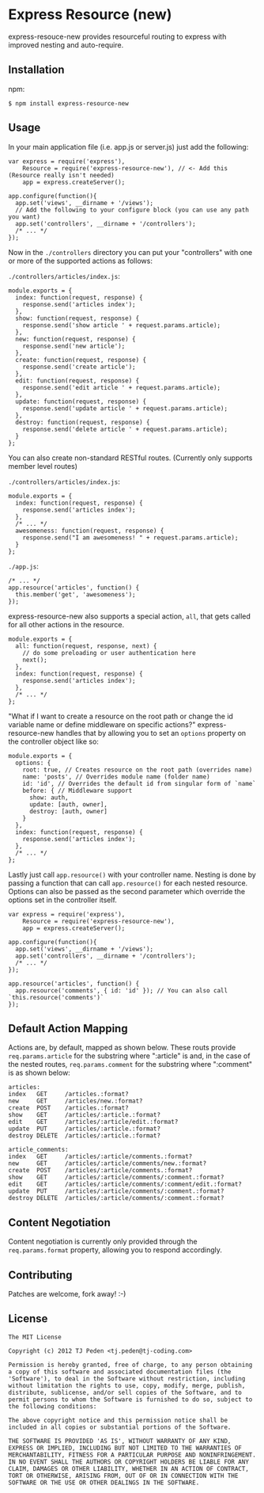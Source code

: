 # Express Resource (new)

express-resouce-new provides resourceful routing to express with improved nesting and auto-require.

## Installation

npm:

    $ npm install express-resource-new

## Usage

In your main application file (i.e. app.js or server.js) just add the following:

    var express = require('express'),
        Resource = require('express-resource-new'), // <- Add this (Resource really isn't needed)
        app = express.createServer();
    
    app.configure(function(){
      app.set('views', __dirname + '/views');
      // Add the following to your configure block (you can use any path you want)
      app.set('controllers', __dirname + '/controllers');
      /* ... */
    });

Now in the `./controllers` directory you can put your "controllers" with one or more of the supported actions as follows:

`./controllers/articles/index.js`:

    module.exports = {
      index: function(request, response) {
        response.send('articles index');
      },
      show: function(request, response) {
        response.send('show article ' + request.params.article);
      },
      new: function(request, response) {
        response.send('new article');
      },
      create: function(request, response) {
        response.send('create article');
      },
      edit: function(request, response) {
        response.send('edit article ' + request.params.article);
      },
      update: function(request, response) {
        response.send('update article ' + request.params.article);
      },
      destroy: function(request, response) {
        response.send('delete article ' + request.params.article);
      }
    };

You can also create non-standard RESTful routes. (Currently only supports member level routes)

`./controllers/articles/index.js`:

    module.exports = {
      index: function(request, response) {
        response.send('articles index');
      },
      /* ... */
      awesomeness: function(request, response) {
        response.send("I am awesomeness! " + request.params.article);
      }
    };

`./app.js`:

    /* ... */
    app.resource('articles', function() {
      this.member('get', 'awesomeness');
    });

express-resource-new also supports a special action, `all`, that gets called for all other actions in the resource.

    module.exports = {
      all: function(request, response, next) {
        // do some preloading or user authentication here
        next();
      },
      index: function(request, response) {
        response.send('articles index');
      },
      /* ... */
    };

"What if I want to create a resource on the root path or change the id variable name or define middleware on specific actions?" express-resource-new handles that by allowing you to set an `options` property on the controller object like so:

    module.exports = {
      options: {
        root: true, // Creates resource on the root path (overrides name)
        name: 'posts', // Overrides module name (folder name)
        id: 'id', // Overrides the default id from singular form of `name`
        before: { // Middleware support
          show: auth,
          update: [auth, owner],
          destroy: [auth, owner]
        }
      },
      index: function(request, response) {
        response.send('articles index');
      },
      /* ... */
    };

Lastly just call `app.resource()` with your controller name. Nesting is done by passing a function that can call `app.resource()` for each nested resource. Options can also be passed as the second parameter which override the options set in the controller itself.

    var express = require('express'),
        Resource = require('express-resource-new'),
        app = express.createServer();
    
    app.configure(function(){
      app.set('views', __dirname + '/views');
      app.set('controllers', __dirname + '/controllers');
      /* ... */
    });
    
    app.resource('articles', function() {
      app.resource('comments', { id: 'id' }); // You can also call `this.resource('comments')`
    });

## Default Action Mapping

Actions are, by default, mapped as shown below. These routs provide `req.params.article` for the substring where ":article" is and, in the case of the nested routes, `req.params.comment` for the substring where ":comment" is as shown below:

    articles:
    index   GET     /articles.:format?
    new     GET     /articles/new.:format?
    create  POST    /articles.:format?
    show    GET     /articles/:article.:format?
    edit    GET     /articles/:article/edit.:format?
    update  PUT     /articles/:article.:format?
    destroy DELETE  /articles/:article.:format?

    article_comments:
    index   GET     /articles/:article/comments.:format?
    new     GET     /articles/:article/comments/new.:format?
    create  POST    /articles/:article/comments.:format?
    show    GET     /articles/:article/comments/:comment.:format?
    edit    GET     /articles/:article/comments/:comment/edit.:format?
    update  PUT     /articles/:article/comments/:comment.:format?
    destroy DELETE  /articles/:article/comments/:comment.:format?

## Content Negotiation

Content negotiation is currently only provided through the `req.params.format` property, allowing you to respond accordingly.

## Contributing

Patches are welcome, fork away! :-)

## License

    The MIT License

    Copyright (c) 2012 TJ Peden <tj.peden@tj-coding.com>

    Permission is hereby granted, free of charge, to any person obtaining
    a copy of this software and associated documentation files (the
    'Software'), to deal in the Software without restriction, including
    without limitation the rights to use, copy, modify, merge, publish,
    distribute, sublicense, and/or sell copies of the Software, and to
    permit persons to whom the Software is furnished to do so, subject to
    the following conditions:

    The above copyright notice and this permission notice shall be
    included in all copies or substantial portions of the Software.

    THE SOFTWARE IS PROVIDED 'AS IS', WITHOUT WARRANTY OF ANY KIND,
    EXPRESS OR IMPLIED, INCLUDING BUT NOT LIMITED TO THE WARRANTIES OF
    MERCHANTABILITY, FITNESS FOR A PARTICULAR PURPOSE AND NONINFRINGEMENT.
    IN NO EVENT SHALL THE AUTHORS OR COPYRIGHT HOLDERS BE LIABLE FOR ANY
    CLAIM, DAMAGES OR OTHER LIABILITY, WHETHER IN AN ACTION OF CONTRACT,
    TORT OR OTHERWISE, ARISING FROM, OUT OF OR IN CONNECTION WITH THE
    SOFTWARE OR THE USE OR OTHER DEALINGS IN THE SOFTWARE.
